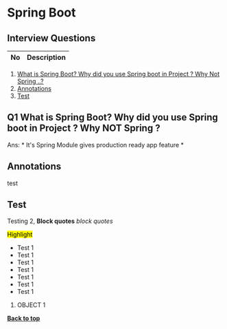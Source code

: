 # Spring Boot

## Interview Questions

No | Description
:-- | :-- |
1. [What is Spring Boot? Why did you use Spring boot in Project ? Why Not Spring ..?](#Q1)
2. [Annotations](#annotations)
3. [Test](#test)


## Q1 What is Spring Boot? Why did you use Spring boot in Project ? Why NOT Spring ?

Ans: * It's Spring Module gives production ready app feature
     * 


## Annotations

test

## Test 

Testing 2, **Block quotes** _block quotes_

<mark> Highlight </mark>

* Test 1
* Test 1
* Test 1
* Test 1
* Test 1
* Test 1
* Test 1

1. OBJECT 1

**[Back to top](##Interview-Questions)**


